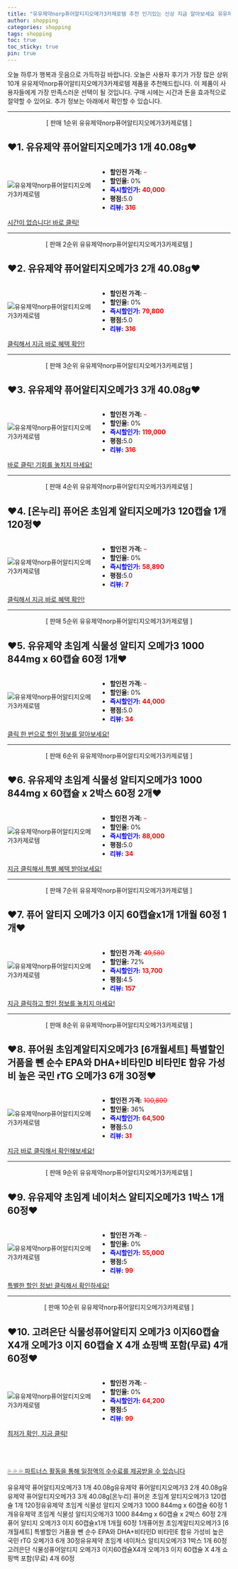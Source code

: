 ```yaml
---
title: "유유제약norp퓨어알티지오메가3카제로템 추천 인기있는 신상 지금 알아보세요 유유제약 퓨어알티지오메가3 1개 40.08g"
author: shopping
categories: shopping
tags: shopping
toc: true
toc_sticky: true
pin: true
---
```

오늘 하루가 행복과 웃음으로 가득하길 바랍니다. 오늘은 사용자 후기가 가장 많은 상위 10개 유유제약norp퓨어알티지오메가3카제로템 제품을 추천해드립니다. 이 제품이 사용자들에게 가장 만족스러운 선택이 될 것입니다. 구매 시에는 시간과 돈을 효과적으로 절약할 수 있어요. 추가 정보는 아래에서 확인할 수 있습니다.

---
<p class="toplist" style="margin: 0 auto; display: block; width: fit-content;">[ 판매 1순위 유유제약norp퓨어알티지오메가3카제로템 ]</p>

<h2><strong>❤️1. 유유제약 퓨어알티지오메가3 1개 40.08g❤️</strong></h2>

<div style="display: flex; align-items: center;">
    <div style="flex: 0.4;">
        <img src="https://thumbnail6.coupangcdn.com/thumbnails/remote/230x230ex/image/vendor_inventory/7827/a69b5d204c31a457372bcd4ec81ca8a430ee83bbeacc6e5bd0c545b4effe.png" alt="유유제약norp퓨어알티지오메가3카제로템" style="max-width: 100%;">
    </div>
    <div style="flex: 0.6; margin-left: 10px;">
        <ul>
            <li><strong>할인전 가격:</strong> <del style="color: red;">-</del></li>
            <li><strong>할인율:</strong> 0%</li>
            <li><span style='color:blue'><strong>즉시할인가:</strong></span> <span style='color:red'><strong>40,000</strong></span></li>
            <li><strong>평점:</strong>5.0</li>
            <li><span style='color:blue'><strong>리뷰:</strong></span> <span style='color:red'><strong>316</strong></span></li>
        </ul>
    </div>
</div>
<div class="center">
    <a href="https://selin100587.github.io?lptag=AF9450613&subid=githubio&pageKey=2051599163&traceid=V0-153&itemId=3487826671&vendorItemId=90044753436" class="myButton">
        시간이 없습니다! 바로 클릭!
    </a>
</div>


---
<p class="toplist" style="margin: 0 auto; display: block; width: fit-content;">[ 판매 2순위 유유제약norp퓨어알티지오메가3카제로템 ]</p>

<h2><strong>❤️2. 유유제약 퓨어알티지오메가3 2개 40.08g❤️</strong></h2>

<div style="display: flex; align-items: center;">
    <div style="flex: 0.4;">
        <img src="https://thumbnail8.coupangcdn.com/thumbnails/remote/230x230ex/image/vendor_inventory/3c03/2ed6b8f17424e8ac9d05f2f70a15067c029d27fb735d4f7e03394b18d9fb.png" alt="유유제약norp퓨어알티지오메가3카제로템" style="max-width: 100%;">
    </div>
    <div style="flex: 0.6; margin-left: 10px;">
        <ul>
            <li><strong>할인전 가격:</strong> <del style="color: red;">-</del></li>
            <li><strong>할인율:</strong> 0%</li>
            <li><span style='color:blue'><strong>즉시할인가:</strong></span> <span style='color:red'><strong>79,800</strong></span></li>
            <li><strong>평점:</strong>5.0</li>
            <li><span style='color:blue'><strong>리뷰:</strong></span> <span style='color:red'><strong>316</strong></span></li>
        </ul>
    </div>
</div>
<div class="center">
    <a href="https://selin100587.github.io?lptag=AF9450613&subid=githubio&pageKey=2051599163&traceid=V0-153&itemId=22946456910&vendorItemId=89980767466" class="myButton">
        클릭해서 지금 바로 혜택 확인!
    </a>
</div>


---
<p class="toplist" style="margin: 0 auto; display: block; width: fit-content;">[ 판매 3순위 유유제약norp퓨어알티지오메가3카제로템 ]</p>

<h2><strong>❤️3. 유유제약 퓨어알티지오메가3 3개 40.08g❤️</strong></h2>

<div style="display: flex; align-items: center;">
    <div style="flex: 0.4;">
        <img src="https://thumbnail8.coupangcdn.com/thumbnails/remote/230x230ex/image/vendor_inventory/3c03/2ed6b8f17424e8ac9d05f2f70a15067c029d27fb735d4f7e03394b18d9fb.png" alt="유유제약norp퓨어알티지오메가3카제로템" style="max-width: 100%;">
    </div>
    <div style="flex: 0.6; margin-left: 10px;">
        <ul>
            <li><strong>할인전 가격:</strong> <del style="color: red;">-</del></li>
            <li><strong>할인율:</strong> 0%</li>
            <li><span style='color:blue'><strong>즉시할인가:</strong></span> <span style='color:red'><strong>119,000</strong></span></li>
            <li><strong>평점:</strong>5.0</li>
            <li><span style='color:blue'><strong>리뷰:</strong></span> <span style='color:red'><strong>316</strong></span></li>
        </ul>
    </div>
</div>
<div class="center">
    <a href="https://selin100587.github.io?lptag=AF9450613&subid=githubio&pageKey=2051599163&traceid=V0-153&itemId=22946456908&vendorItemId=89980767456" class="myButton">
        바로 클릭! 기회를 놓치지 마세요!
    </a>
</div>


---
<p class="toplist" style="margin: 0 auto; display: block; width: fit-content;">[ 판매 4순위 유유제약norp퓨어알티지오메가3카제로템 ]</p>

<h2><strong>❤️4. [온누리] 퓨어온 초임계 알티지오메가3 120캡슐 1개 120정❤️</strong></h2>

<div style="display: flex; align-items: center;">
    <div style="flex: 0.4;">
        <img src="https://thumbnail6.coupangcdn.com/thumbnails/remote/230x230ex/image/vendor_inventory/589c/cc423099b69f277c0b0014544e1c2fe981c8a15b4fe29e35ad1c70037e55.jpg" alt="유유제약norp퓨어알티지오메가3카제로템" style="max-width: 100%;">
    </div>
    <div style="flex: 0.6; margin-left: 10px;">
        <ul>
            <li><strong>할인전 가격:</strong> <del style="color: red;">-</del></li>
            <li><strong>할인율:</strong> 0%</li>
            <li><span style='color:blue'><strong>즉시할인가:</strong></span> <span style='color:red'><strong>58,890</strong></span></li>
            <li><strong>평점:</strong>5.0</li>
            <li><span style='color:blue'><strong>리뷰:</strong></span> <span style='color:red'><strong>7</strong></span></li>
        </ul>
    </div>
</div>
<div class="center">
    <a href="https://selin100587.github.io?lptag=AF9450613&subid=githubio&pageKey=7172473057&traceid=V0-153&itemId=22262448941&vendorItemId=85226430855" class="myButton">
        클릭해서 지금 바로 혜택 확인!
    </a>
</div>


---
<p class="toplist" style="margin: 0 auto; display: block; width: fit-content;">[ 판매 5순위 유유제약norp퓨어알티지오메가3카제로템 ]</p>

<h2><strong>❤️5. 유유제약 초임계 식물성 알티지 오메가3 1000 844mg x 60캡슐 60정 1개❤️</strong></h2>

<div style="display: flex; align-items: center;">
    <div style="flex: 0.4;">
        <img src="https://thumbnail9.coupangcdn.com/thumbnails/remote/230x230ex/image/vendor_inventory/5ed2/47b7f001667f199c3018a50ec35729397be126c53a5e3bbbbb914fe35105.jpg" alt="유유제약norp퓨어알티지오메가3카제로템" style="max-width: 100%;">
    </div>
    <div style="flex: 0.6; margin-left: 10px;">
        <ul>
            <li><strong>할인전 가격:</strong> <del style="color: red;">-</del></li>
            <li><strong>할인율:</strong> 0%</li>
            <li><span style='color:blue'><strong>즉시할인가:</strong></span> <span style='color:red'><strong>44,000</strong></span></li>
            <li><strong>평점:</strong>5.0</li>
            <li><span style='color:blue'><strong>리뷰:</strong></span> <span style='color:red'><strong>34</strong></span></li>
        </ul>
    </div>
</div>
<div class="center">
    <a href="https://selin100587.github.io?lptag=AF9450613&subid=githubio&pageKey=7885047980&traceid=V0-153&itemId=23092421747&vendorItemId=81767583380" class="myButton">
        클릭 한 번으로 할인 정보를 알아보세요!
    </a>
</div>


---
<p class="toplist" style="margin: 0 auto; display: block; width: fit-content;">[ 판매 6순위 유유제약norp퓨어알티지오메가3카제로템 ]</p>

<h2><strong>❤️6. 유유제약 초임계 식물성 알티지오메가3 1000 844mg x 60캡슐 x 2박스 60정 2개❤️</strong></h2>

<div style="display: flex; align-items: center;">
    <div style="flex: 0.4;">
        <img src="https://thumbnail7.coupangcdn.com/thumbnails/remote/230x230ex/image/vendor_inventory/0102/7186b78322d0d5ef3c6c70548824b20d4d4e63790e221f17b1865348e15e.jpg" alt="유유제약norp퓨어알티지오메가3카제로템" style="max-width: 100%;">
    </div>
    <div style="flex: 0.6; margin-left: 10px;">
        <ul>
            <li><strong>할인전 가격:</strong> <del style="color: red;">-</del></li>
            <li><strong>할인율:</strong> 0%</li>
            <li><span style='color:blue'><strong>즉시할인가:</strong></span> <span style='color:red'><strong>88,000</strong></span></li>
            <li><strong>평점:</strong>5.0</li>
            <li><span style='color:blue'><strong>리뷰:</strong></span> <span style='color:red'><strong>34</strong></span></li>
        </ul>
    </div>
</div>
<div class="center">
    <a href="https://selin100587.github.io?lptag=AF9450613&subid=githubio&pageKey=7885047980&traceid=V0-153&itemId=12827810065&vendorItemId=81767578851" class="myButton">
        지금 클릭해서 특별 혜택 받아보세요!
    </a>
</div>


---
<p class="toplist" style="margin: 0 auto; display: block; width: fit-content;">[ 판매 7순위 유유제약norp퓨어알티지오메가3카제로템 ]</p>

<h2><strong>❤️7. 퓨어 알티지 오메가3 이지 60캡슐x1개 1개월 60정 1개❤️</strong></h2>

<div style="display: flex; align-items: center;">
    <div style="flex: 0.4;">
        <img src="https://thumbnail8.coupangcdn.com/thumbnails/remote/230x230ex/image/vendor_inventory/65dc/2f92354039d8acdf4d8d889034b467794845c69318fb5dfd5d66f5475c4a.jpg" alt="유유제약norp퓨어알티지오메가3카제로템" style="max-width: 100%;">
    </div>
    <div style="flex: 0.6; margin-left: 10px;">
        <ul>
            <li><strong>할인전 가격:</strong> <del style="color: red;">49,580</del></li>
            <li><strong>할인율:</strong> 72%</li>
            <li><span style='color:blue'><strong>즉시할인가:</strong></span> <span style='color:red'><strong>13,700</strong></span></li>
            <li><strong>평점:</strong>4.5</li>
            <li><span style='color:blue'><strong>리뷰:</strong></span> <span style='color:red'><strong>157</strong></span></li>
        </ul>
    </div>
</div>
<div class="center">
    <a href="https://selin100587.github.io?lptag=AF9450613&subid=githubio&pageKey=7904863694&traceid=V0-153&itemId=6341757438&vendorItemId=90748813646" class="myButton">
        지금 클릭하고 할인 정보를 놓치지 마세요!
    </a>
</div>


---
<p class="toplist" style="margin: 0 auto; display: block; width: fit-content;">[ 판매 8순위 유유제약norp퓨어알티지오메가3카제로템 ]</p>

<h2><strong>❤️8. 퓨어원 초임계알티지오메가3 [6개월세트] 특별할인 거품을 뺀 순수 EPA와 DHA+비타민D 비타민E 함유 가성비 높은 국민 rTG 오메가3 6개 30정❤️</strong></h2>

<div style="display: flex; align-items: center;">
    <div style="flex: 0.4;">
        <img src="https://thumbnail10.coupangcdn.com/thumbnails/remote/230x230ex/image/vendor_inventory/5c52/fea68d1da746bdb055e3807c350459656ef068233fdb22c7802f02877d18.jpg" alt="유유제약norp퓨어알티지오메가3카제로템" style="max-width: 100%;">
    </div>
    <div style="flex: 0.6; margin-left: 10px;">
        <ul>
            <li><strong>할인전 가격:</strong> <del style="color: red;">100,800</del></li>
            <li><strong>할인율:</strong> 36%</li>
            <li><span style='color:blue'><strong>즉시할인가:</strong></span> <span style='color:red'><strong>64,500</strong></span></li>
            <li><strong>평점:</strong>5.0</li>
            <li><span style='color:blue'><strong>리뷰:</strong></span> <span style='color:red'><strong>31</strong></span></li>
        </ul>
    </div>
</div>
<div class="center">
    <a href="https://selin100587.github.io?lptag=AF9450613&subid=githubio&pageKey=7488286428&traceid=V0-153&itemId=19575971135&vendorItemId=87022567542" class="myButton">
        지금 바로 클릭해서 확인해보세요!
    </a>
</div>


---
<p class="toplist" style="margin: 0 auto; display: block; width: fit-content;">[ 판매 9순위 유유제약norp퓨어알티지오메가3카제로템 ]</p>

<h2><strong>❤️9. 유유제약 초임계 네이처스 알티지오메가3 1박스 1개 60정❤️</strong></h2>

<div style="display: flex; align-items: center;">
    <div style="flex: 0.4;">
        <img src="https://thumbnail6.coupangcdn.com/thumbnails/remote/230x230ex/image/vendor_inventory/acbf/a1f798797a48b65eeb2c3fb4c303ca7337c92be48c4808bade8c1a341253.jpg" alt="유유제약norp퓨어알티지오메가3카제로템" style="max-width: 100%;">
    </div>
    <div style="flex: 0.6; margin-left: 10px;">
        <ul>
            <li><strong>할인전 가격:</strong> <del style="color: red;">-</del></li>
            <li><strong>할인율:</strong> 0%</li>
            <li><span style='color:blue'><strong>즉시할인가:</strong></span> <span style='color:red'><strong>55,000</strong></span></li>
            <li><strong>평점:</strong>5</li>
            <li><span style='color:blue'><strong>리뷰:</strong></span> <span style='color:red'><strong>99</strong></span></li>
        </ul>
    </div>
</div>
<div class="center">
    <a href="https://selin100587.github.io?lptag=AF9450613&subid=githubio&pageKey=7432319961&traceid=V0-153&itemId=19306237033&vendorItemId=86634625521" class="myButton">
        특별한 할인 정보! 클릭해서 확인하세요!
    </a>
</div>


---
<p class="toplist" style="margin: 0 auto; display: block; width: fit-content;">[ 판매 10순위 유유제약norp퓨어알티지오메가3카제로템 ]</p>

<h2><strong>❤️10. 고려은단 식물성퓨어알티지 오메가3 이지60캡슐X4개 오메가3 이지 60캡슐 X 4개 쇼핑백 포함(무료) 4개 60정❤️</strong></h2>

<div style="display: flex; align-items: center;">
    <div style="flex: 0.4;">
        <img src="https://thumbnail8.coupangcdn.com/thumbnails/remote/230x230ex/image/vendor_inventory/0ccd/c20817e145d028cb752eb7404ffb8d847852e44dd899a7b619a9d60e9811.jpg" alt="유유제약norp퓨어알티지오메가3카제로템" style="max-width: 100%;">
    </div>
    <div style="flex: 0.6; margin-left: 10px;">
        <ul>
            <li><strong>할인전 가격:</strong> <del style="color: red;">-</del></li>
            <li><strong>할인율:</strong> 0%</li>
            <li><span style='color:blue'><strong>즉시할인가:</strong></span> <span style='color:red'><strong>64,200</strong></span></li>
            <li><strong>평점:</strong>5</li>
            <li><span style='color:blue'><strong>리뷰:</strong></span> <span style='color:red'><strong>99</strong></span></li>
        </ul>
    </div>
</div>
<div class="center">
    <a href="https://selin100587.github.io?lptag=AF9450613&subid=githubio&pageKey=8212074327&traceid=V0-153&itemId=23574119181&vendorItemId=90600038303" class="myButton">
        최저가 확인, 지금 클릭!
    </a>
</div>

<br><br><br>[💦 💦 💦 파트너스 활동을 통해 일정액의 수수료를 제공받을 수 있습니다](https://link.coupang.com/a/bcpT2c)<br><br>유유제약 퓨어알티지오메가3 1개 40.08g유유제약 퓨어알티지오메가3 2개 40.08g유유제약 퓨어알티지오메가3 3개 40.08g[온누리] 퓨어온 초임계 알티지오메가3 120캡슐 1개 120정유유제약 초임계 식물성 알티지 오메가3 1000 844mg x 60캡슐 60정 1개유유제약 초임계 식물성 알티지오메가3 1000 844mg x 60캡슐 x 2박스 60정 2개퓨어 알티지 오메가3 이지 60캡슐x1개 1개월 60정 1개퓨어원 초임계알티지오메가3 [6개월세트] 특별할인 거품을 뺀 순수 EPA와 DHA+비타민D 비타민E 함유 가성비 높은 국민 rTG 오메가3 6개 30정유유제약 초임계 네이처스 알티지오메가3 1박스 1개 60정고려은단 식물성퓨어알티지 오메가3 이지60캡슐X4개 오메가3 이지 60캡슐 X 4개 쇼핑백 포함(무료) 4개 60정